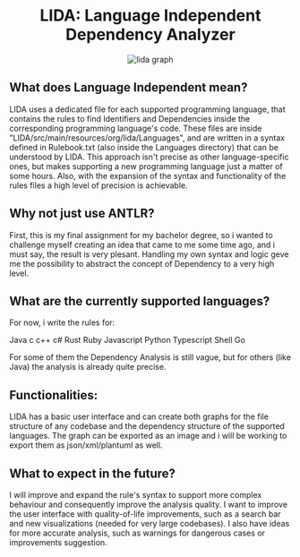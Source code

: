 <div align=center>

# LIDA: Language Independent Dependency Analyzer

![lida graph](https://github.com/user-attachments/assets/732a960e-bdc8-43e2-8b47-24fa240e8b97)

</div>

## What does Language Independent mean?

LIDA uses a dedicated file for each supported programming language, that contains the rules to find Identifiers and Dependencies inside the corresponding programming language's code.
These files are inside "LIDA/src/main/resources/org/lida/Languages", and are written in a syntax defined in Rulebook.txt (also inside the Languages directory) that can be understood by LIDA.
This approach isn't precise as other language-specific ones, but makes supporting a new programming language just a matter of some hours.
Also, with the expansion of the syntax and functionality of the rules files a high level of precision is achievable.

## Why not just use ANTLR?

First, this is my final assignment for my bachelor degree, so i wanted to challenge myself creating an idea that came to me some time ago, and i must say, the result is very plesant.
Handling my own syntax and logic geve me the possibility to abstract the concept of Dependency to a very high level.

## What are the currently supported languages?

For now, i write the rules for:

Java
c
c++
c#
Rust
Ruby
Javascript
Python
Typescript
Shell
Go

For some of them the Dependency Analysis is still vague, but for others (like Java) the analysis is already quite precise.

## Functionalities:

LIDA has a basic user interface and can create both graphs for the file structure of any codebase and the dependency structure of the supported languages.
The graph can be exported as an image and i will be working to export them as json/xml/plantuml as well.

## What to expect in the future?

I will improve and expand the rule's syntax to support more complex behaviour and consequently improve the analysis quality.
I want to improve the user interface with quality-of-life improvements, such as a search bar and new visualizations (needed for very large codebases).
I also have ideas for more accurate analysis, such as warnings for dangerous cases or improvements suggestion.
